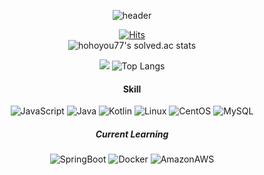 <div align="center">

![header](https://capsule-render.vercel.app/api?type=waving&color=auto&height=250&section=header&text=DDing&fontSize=80)

[![Hits](https://hits.seeyoufarm.com/api/count/incr/badge.svg?url=https%3A%2F%2Fgithub.com%2FDDing77&count_bg=%23E1FF06&title_bg=%2300FFEA&icon=&icon_color=%23E7E7E7&title=hits&edge_flat=false)](https://hits.seeyoufarm.com) <br/>
![hohoyou77's solved.ac stats](https://github-readme-solvedac.hyp3rflow.vercel.app/api/?handle=hohoyou77)
<!-- [![Solved.ac프로필](http://mazassumnida.wtf/api/v2/generate_badge?boj=hohoyou77)](https://solved.ac/hohoyou77) -->
<a href="https://opgc.me/#/users/DDing77" target="_blank"><img src="https://api.opgc.me/githubs/users/DDing77/tag/?theme=basic" /></a>
![Top Langs](https://github-readme-stats.vercel.app/api/top-langs/?username=DDing77&layout=compact&theme=white)
<!-- ![Anurag's GitHub stats](https://github-readme-stats.vercel.app/api?username=DDing77&show_icons=true&theme=radical) -->
#### Skill
<!-- ![HTML5](https://img.shields.io/badge/HTML5-E34F26.svg?&style=for-the-badge&logo=HTML5&logoColor=white)
![CSS3](https://img.shields.io/badge/CSS3-1572B6.svg?&style=for-the-badge&logo=CSS3&logoColor=white) -->
<!-- ![React](https://img.shields.io/badge/React-61DAFB.svg?&style=for-the-badge&logo=React&logoColor=white) -->
<!-- ![Redux](https://img.shields.io/badge/Redux-764ABC.svg?&style=for-the-badge&logo=Redux&logoColor=white) <br/> -->
![JavaScript](https://img.shields.io/badge/JavaScript-F7DF1E.svg?&style=plastic&logo=JavaScript&logoColor=white) 
![Java](https://img.shields.io/badge/Java-F46D01.svg?&style=plastic&logo=Java&logoColor=white)
![Kotlin](https://img.shields.io/badge/Kotlin-764ABC.svg?&style=plastic&logo=Kotlin&logoColor=white)
![Linux](https://img.shields.io/badge/Linux-F7DF1E.svg?&style=plastic&logo=Linux&logoColor=black)
![CentOS](https://img.shields.io/badge/CentOS-262577.svg?&style=plastic&logo=CentOS&logoColor=white)
![MySQL](https://img.shields.io/badge/MySQL-4479A1.svg?&style=plastic&logo=MySQL&logoColor=white)

##### Current Learning
![SpringBoot](https://img.shields.io/badge/SpringBoot-6DB33F.svg?&style=plastic&logo=SpringBoot&logoColor=white)
![Docker](https://img.shields.io/badge/Docker-2496ED.svg?&style=plastic&logo=Docker&logoColor=white)
![AmazonAWS](https://img.shields.io/badge/Amazon-232F3E?style=plastic&logo=amazonAWS&logoColor=white")
<!-- ![ElasticStack](https://img.shields.io/badge/ElasticStack-005571.svg?&style=for-the-badge&logo=ElasticStack&logoColor=white) -->

</div>
